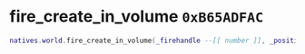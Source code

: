 # fire_create_in_volume `0xB65ADFAC`

```lua
natives.world.fire_create_in_volume(_firehandle --[[ number ]], _positionxy --[[ number ]], _positionz --[[ number ]], _heightflag --[[ number ]], _flag --[[ number ]])
```